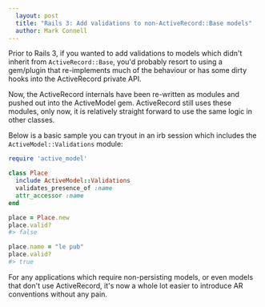 ```yaml
---
  layout: post
  title: "Rails 3: Add validations to non-ActiveRecord::Base models"
  author: Mark Connell
---
```


Prior to Rails 3, if you wanted to add validations to models which didn't inherit from `ActiveRecord::Base`, you'd probably resort to using a gem/plugin that re-implements much of the behaviour or has some dirty hooks into the ActiveRecord private API.

Now, the ActiveRecord internals have been re-written as modules and pushed out into the ActiveModel gem. ActiveRecord still uses these modules, only now, it is relatively straight forward to use the same logic in other classes.

Below is a basic sample you can tryout in an irb session which includes the `ActiveModel::Validations` module:

```ruby
require 'active_model'

class Place
  include ActiveModel::Validations
  validates_presence_of :name
  attr_accessor :name
end

place = Place.new
place.valid?
#> false

place.name = "le pub"
place.valid?
#> true
```

For any applications which require non-persisting models, or even models that don't use ActiveRecord, it's now a whole lot easier to introduce AR conventions without any pain.
